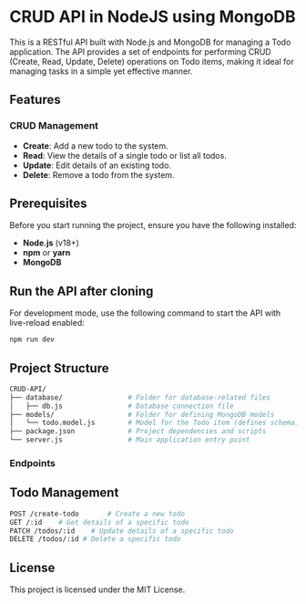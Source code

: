 # CRUD API in NodeJS using MongoDB

This is a RESTful API built with Node.js and MongoDB for managing a Todo application. The API provides a set of endpoints for performing CRUD (Create, Read, Update, Delete) operations on Todo items, making it ideal for managing tasks in a simple yet effective manner.

## Features

### CRUD Management
- **Create**: Add a new todo to the system.
- **Read**: View the details of a single todo or list all todos.
- **Update**: Edit details of an existing todo.
- **Delete**: Remove a todo from the system.

## Prerequisites

Before you start running the project, ensure you have the following installed:

- **Node.js** (v18+)
- **npm** or **yarn**
- **MongoDB**


## Run the API after cloning

For development mode, use the following command to start the API with live-reload enabled:

```bash
npm run dev
```

## Project Structure

```bash
CRUD-API/
├── database/                # Folder for database-related files
│   ├── db.js                # Database connection file
├── models/                  # Folder for defining MongoDB models
│   └── todo.model.js        # Model for the Todo item (defines schema)
├── package.json             # Project dependencies and scripts
└── server.js                # Main application entry point
```

### Endpoints

## Todo Management

```bash
POST /create-todo       # Create a new todo
GET /:id    # Get details of a specific todo
PATCH /todos/:id    # Update details of a specific todo
DELETE /todos/:id # Delete a specific todo
```

## License
This project is licensed under the MIT License.





